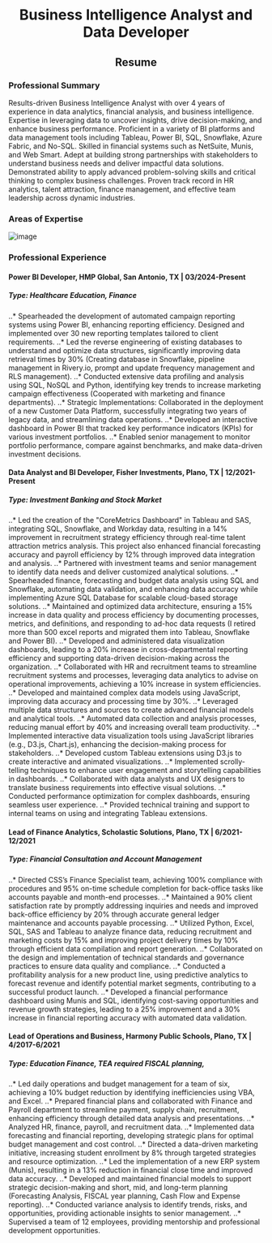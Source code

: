 # <center> Business Intelligence Analyst and Data Developer </center>

## <center> Resume </center>

### Professional Summary

Results-driven Business Intelligence Analyst with over 4 years of experience in data analytics, financial analysis, and business intelligence. Expertise in leveraging data to uncover insights, drive decision-making, and enhance business performance. Proficient in a variety of BI platforms and data management tools including Tableau, Power BI, SQL, Snowflake, Azure Fabric, and No-SQL. Skilled in financial systems such as NetSuite, Munis, and Web Smart. Adept at building strong partnerships with stakeholders to understand business needs and deliver impactful data solutions. Demonstrated ability to apply advanced problem-solving skills and critical thinking to complex business challenges. Proven track record in HR analytics, talent attraction, finance management, and effective team leadership across dynamic industries.


### Areas of Expertise
![image](https://github.com/borisyalcin/barisyalcin/assets/155834534/6c5a54dc-41bc-40ff-9f77-c2e40e5c9b94)

### Professional Experience

#### Power BI Developer, HMP Global, San Antonio, TX | 03/2024-Present 
##### Type: Healthcare Education, Finance
..*	Spearheaded the development of automated campaign reporting systems using Power BI, enhancing reporting efficiency. Designed and implemented over 30 new reporting templates tailored to client requirements.
..*	Led the reverse engineering of existing databases to understand and optimize data structures, significantly improving data retrieval times by 30% (Creating database in Snowflake, pipeline management in Rivery.io, prompt and update frequency management and RLS management).
..*	Conducted extensive data profiling and analysis using SQL, NoSQL and Python, identifying key trends to increase marketing campaign effectiveness (Cooperated with marketing and finance departments).
..*	Strategic Implementations: Collaborated in the deployment of a new Customer Data Platform, successfully integrating two years of legacy data, and streamlining data operations.
..*	Developed an interactive dashboard in Power BI that tracked key performance indicators (KPIs) for various investment portfolios.
..*	Enabled senior management to monitor portfolio performance, compare against benchmarks, and make data-driven investment decisions.

#### Data Analyst and BI Developer, Fisher Investments, Plano, TX | 12/2021-Present
##### Type: Investment Banking and Stock Market
..*	Led the creation of the "CoreMetrics Dashboard" in Tableau and SAS, integrating SQL, Snowflake, and Workday data, resulting in a 14% improvement in recruitment strategy efficiency through real-time talent attraction metrics analysis. This project also enhanced financial forecasting accuracy and payroll efficiency by 12% through improved data integration and analysis.
..*	Partnered with investment teams and senior management to identify data needs and deliver customized analytical solutions.
..* Spearheaded finance, forecasting and budget data analysis using SQL and Snowflake, automating data validation, and enhancing data accuracy while implementing Azure SQL Database for scalable cloud-based storage solutions.
..*	Maintained and optimized data architecture, ensuring a 15% increase in data quality and process efficiency by documenting processes, metrics, and definitions, and responding to ad-hoc data requests (I retired more than 500 excel reports and migrated them into Tableau, Snowflake and Power BI).
..*	Developed and administered data visualization dashboards, leading to a 20% increase in cross-departmental reporting efficiency and supporting data-driven decision-making across the organization.
..*	Collaborated with HR and recruitment teams to streamline recruitment systems and processes, leveraging data analytics to advise on operational improvements, achieving a 10% increase in system efficiencies.
..*	Developed and maintained complex data models using JavaScript, improving data accuracy and processing time by 30%.
..*	Leveraged multiple data structures and sources to create advanced financial models and analytical tools.
..*	Automated data collection and analysis processes, reducing manual effort by 40% and increasing overall team productivity.
..*	Implemented interactive data visualization tools using JavaScript libraries (e.g., D3.js, Chart.js), enhancing the decision-making process for stakeholders.
..*	Developed custom Tableau extensions using D3.js to create interactive and animated visualizations.
..*	Implemented scrolly-telling techniques to enhance user engagement and storytelling capabilities in dashboards.
..*	Collaborated with data analysts and UX designers to translate business requirements into effective visual solutions.
..*	Conducted performance optimization for complex dashboards, ensuring seamless user experience.
..*	Provided technical training and support to internal teams on using and integrating Tableau extensions.

#### Lead of Finance Analytics, Scholastic Solutions, Plano, TX | 6/2021-12/2021 
##### Type: Financial Consultation and Account Management

..*	Directed CSS’s Finance Specialist team, achieving 100% compliance with procedures and 95% on-time schedule completion for back-office tasks like accounts payable and month-end processes.
..*	Maintained a 90% client satisfaction rate by promptly addressing inquiries and needs and improved back-office efficiency by 20% through accurate general ledger maintenance and accounts payable processing.
..*	Utilized Python, Excel, SQL, SAS and Tableau to analyze finance data, reducing recruitment and marketing costs by 15% and improving project delivery times by 10% through efficient data compilation and report generation.
..*	Collaborated on the design and implementation of technical standards and governance practices to ensure data quality and compliance.
..* Conducted a profitability analysis for a new product line, using predictive analytics to forecast revenue and identify potential market segments, contributing to a successful product launch.
..*	Developed a financial performance dashboard using Munis and SQL, identifying cost-saving opportunities and revenue growth strategies, leading to a 25% improvement and a 30% increase in financial reporting accuracy with automated data validation.

#### Lead of Operations and Business, Harmony Public Schools, Plano, TX | 4/2017-6/2021 
##### Type: Education Finance, TEA required FISCAL planning, 
..*	Led daily operations and budget management for a team of six, achieving a 10% budget reduction by identifying inefficiencies using VBA, and Excel. 
..*	Prepared financial plans and collaborated with Finance and Payroll department to streamline payment, supply chain, recruitment, enhancing efficiency through detailed data analysis and presentations. 
..*	Analyzed HR, finance, payroll, and recruitment data.
..*	Implemented data forecasting and financial reporting, developing strategic plans for optimal budget management and cost control. 
..*	Directed a data-driven marketing initiative, increasing student enrollment by 8% through targeted strategies and resource optimization. 
..*	Led the implementation of a new ERP system (Munis), resulting in a 13% reduction in financial close time and improved data accuracy.
..*	Developed and maintained financial models to support strategic decision-making and short, mid, and long-term planning (Forecasting Analysis, FISCAL year planning, Cash Flow and Expense reporting).
..* Conducted variance analysis to identify trends, risks, and opportunities, providing actionable insights to senior management.
..*	Supervised a team of 12 employees, providing mentorship and professional development opportunities.
